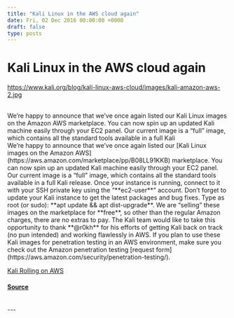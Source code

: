 ```yaml
---
title: "Kali Linux in the AWS cloud again"
date: Fri, 02 Dec 2016 00:00:00 +0000
draft: false
type: posts
---
```

# Kali Linux in the AWS cloud again
https://www.kali.org/blog/kali-linux-aws-cloud/images/kali-amazon-aws-2.jpg
<br/>

<br/>
We&rsquo;re happy to announce that we&rsquo;ve once again listed our Kali Linux images on the Amazon AWS marketplace. You can now spin up an updated Kali machine easily through your EC2 panel. Our current image is a &ldquo;full&rdquo; image, which contains all the standard tools available in a full Kali
<br/>
We’re happy to announce that we’ve once again listed our [Kali Linux images on the Amazon AWS](https://aws.amazon.com/marketplace/pp/B08LL91KKB) marketplace. You can now spin up an updated Kali machine easily through your EC2 panel. Our current image is a “full” image, which contains all the standard tools available in a full Kali release. Once your instance is running, connect to it with your SSH private key using the “**ec2-user**” account. Don’t forget to update your Kali instance to get the latest packages and bug fixes. Type as root (or sudo): **apt update && apt dist-upgrade**. We are “selling” these images on the marketplace for **free**, so other than the regular Amazon charges, there are no extras to pay. The Kali team would like to take this opportunity to thank **@r0kh** for his efforts of getting Kali back on track (no pun intended) and working flawlessly in AWS. If you plan to use these Kali images for penetration testing in an AWS environment, make sure you check out the Amazon penetration testing [request form](https://aws.amazon.com/security/penetration-testing/).

[Kali Rolling on AWS](https://aws.amazon.com/marketplace/pp/B08LL91KKB)

#### [Source](https://www.kali.org/blog/kali-linux-aws-cloud/)

<br/>
---
